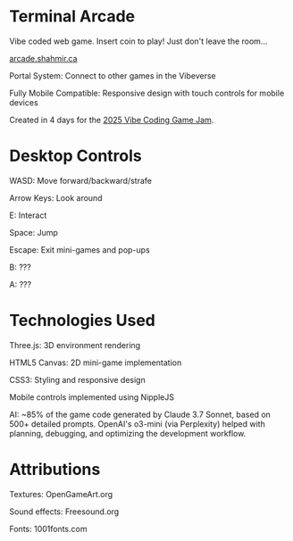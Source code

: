 # Terminal Arcade
Vibe coded web game. Insert coin to play! Just don't leave the room...

[arcade.shahmir.ca](https://arcade.shahmir.ca/)

Portal System: Connect to other games in the Vibeverse

Fully Mobile Compatible: Responsive design with touch controls for mobile devices

Created in 4 days for the [2025 Vibe Coding Game Jam](https://x.com/levelsio/status/1901660771505021314).

# Desktop Controls

WASD: Move forward/backward/strafe

Arrow Keys: Look around

E: Interact

Space: Jump

Escape: Exit mini-games and pop-ups

B: ???

A: ???

# Technologies Used

Three.js: 3D environment rendering

HTML5 Canvas: 2D mini-game implementation

CSS3: Styling and responsive design

Mobile controls implemented using NippleJS

AI: ~85% of the game code generated by Claude 3.7 Sonnet, based on 500+ detailed prompts. OpenAI's o3-mini (via Perplexity) helped with planning, debugging, and optimizing the development workflow.

# Attributions

Textures: OpenGameArt.org

Sound effects: Freesound.org

Fonts: 1001fonts.com
